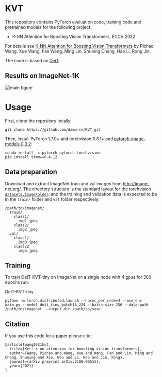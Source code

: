# KVT

This repository contains PyTorch evaluation code, training code and pretrained models for the following project:
* K-NN Attention for Boosting Vision Transformers, ECCV 2022

For details see [K-NN Attention for Boosting Vision Transformers](https://arxiv.org/abs/2106.00515) by Pichao Wang, Xue Wang, Fan Wang, Ming Lin, Shuning Chang, Hao Li, Rong Jin. 

The code is based on [DeiT](https://github.com/facebookresearch/deit).

## Results on ImageNet-1K
![main figure](Result.png)

# Usage

First, clone the repository locally:
```
git clone https://github.com/damo-cv/KVT.git
```
Then, install PyTorch 1.7.0+ and torchvision 0.8.1+ and [pytorch-image-models 0.3.2](https://github.com/rwightman/pytorch-image-models):

```
conda install -c pytorch pytorch torchvision
pip install timm==0.4.12
```

## Data preparation

Download and extract ImageNet train and val images from http://image-net.org/.
The directory structure is the standard layout for the torchvision [`datasets.ImageFolder`](https://pytorch.org/docs/stable/torchvision/datasets.html#imagefolder), and the training and validation data is expected to be in the `train/` folder and `val` folder respectively:

```
/path/to/imagenet/
  train/
    class1/
      img1.jpeg
    class2/
      img2.jpeg
  val/
    class1/
      img3.jpeg
    class/2
      img4.jpeg
```

## Training
To train DeiT-KVT-tiny on ImageNet on a single node with 4 gpus for 300 epochs run:

DeiT-KVT-tiny
```
python -m torch.distributed.launch --nproc_per_node=4 --use_env main.py --model deit_tiny_patch16_224 --batch-size 256 --data-path /path/to/imagenet --output_dir /path/to/save
```

## Citation
If you use this code for a paper please cite:

```
@article{wang2021kvt,
  title={Kvt: k-nn attention for boosting vision transformers},
  author={Wang, Pichao and Wang, Xue and Wang, Fan and Lin, Ming and Chang, Shuning and Xie, Wen and Li, Hao and Jin, Rong},
  journal={arXiv preprint arXiv:2106.00515},
  year={2021}
}
```

